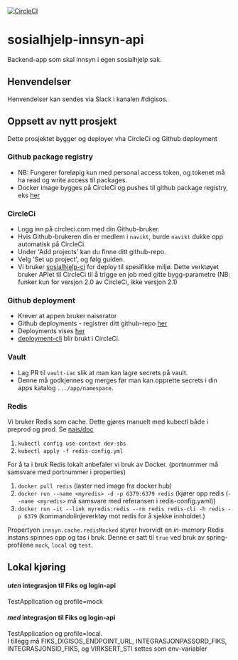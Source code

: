 [![CircleCI](https://circleci.com/gh/navikt/sosialhjelp-innsyn-api.svg?style=svg&circle-token=13cea80fe70abf9a4b9dbf02f97622d018cf2e8a)](https://circleci.com/gh/navikt/sosialhjelp-innsyn-api)
# sosialhjelp-innsyn-api
Backend-app som skal innsyn i egen sosialhjelp sak.

## Henvendelser
Henvendelser kan sendes via Slack i kanalen #digisos.

## Oppsett av nytt prosjekt
Dette prosjektet bygger og deployer vha CircleCi og Github deployment

### Github package registry
- NB: Fungerer foreløpig kun med personal access token, og tokenet må ha read og write access til packages.
- Docker image bygges på CircleCi og pushes til github package registry, eks [her](https://github.com/navikt/sosialhjelp-innsyn-api/packages/13432/versions)

### CircleCi
- Logg inn på circleci.com med din Github-bruker. 
- Hvis Github-brukeren din er medlem i `navikt`, burde `navikt` dukke opp automatisk på CircleCi.
- Under 'Add projects' kan du finne ditt github-repo.
- Velg 'Set up project', og følg guiden.
- Vi bruker [sosialhjelp-ci](https://github.com/navikt/sosialhjelp-ci) for deploy til spesifikke miljø. Dette verktøyet bruker APIet til CircleCi til å trigge en job med gitte bygg-parametre (NB: funker kun for versjon 2.0 av CircleCi, ikke versjon 2.1)

### Github deployment
- Krever at appen bruker naiserator
- Github deployments - registrer ditt github-repo [her](https://deployment.prod-sbs.nais.io/auth/form)
- Deployments vises [her](https://github.com/navikt/sosialhjelp-innsyn-api/deployments)
- [deployment-cli](https://github.com/navikt/deployment-cli) blir brukt i CircleCi.

### Vault
- Lag PR til `vault-iac` slik at man kan lagre secrets på vault.
- Denne må godkjennes og merges før man kan opprette secrets i din apps katalog `.../app/namespace`.

### Redis
Vi bruker Redis som cache.
Dette gjøres manuelt med kubectl både i preprod og prod. Se [nais/doc](https://github.com/nais/doc/blob/master/content/redis.md)
1. `kubectl config use-context dev-sbs`
2. `kubectl apply -f redis-config.yml`

For å ta i bruk Redis lokalt anbefaler vi bruk av Docker. (portnummer må samsvare med portnummer i properties)
1. `docker pull redis` (laster ned image fra docker hub)
2. `docker run --name <myredis> -d -p 6379:6379 redis` 
(kjører opp redis (`--name <myredis>` må samsvare med referansen i redis-config.yaml))
3. `docker run -it --link myredis:redis --rm redis redis-cli -h redis -p 6379` 
(kommandolinjeverktøy mot redis for å sjekke innholdet.)

Propertyen `innsyn.cache.redisMocked` styrer hvorvidt en _in-memory_ Redis instans spinnes opp og tas i bruk. Denne er satt til `true` ved bruk av spring-profilene `mock`, `local` og `test`.

## Lokal kjøring
#### *uten* integrasjon til Fiks og login-api
TestApplication og profile=mock
#### *med* integrasjon til Fiks og login-api
TestApplication og profile=local. \
I tillegg må FIKS_DIGISOS_ENDPOINT_URL, INTEGRASJONPASSORD_FIKS, INTEGRASJONSID_FIKS, og VIRKSERT_STI settes som env-variabler
